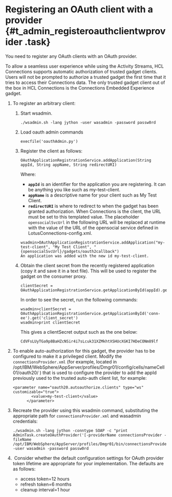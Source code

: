 # Registering an OAuth client with a provider {#t_admin_registeroauthclientwprovider .task}

You need to register any OAuth clients with an OAuth provider.

To allow a seamless user experience while using the Activity Streams, HCL Connections supports automatic authorization of trusted gadget clients. Users will not be prompted to authorize a trusted gadget the first time that it tries to access their Connections data. The only trusted gadget client out of the box in HCL Connections is the Connections Embedded Experience gadget.

1.  To register an arbitrary client:

    1.  Start wsadmin.

        ```
        ./wsadmin.sh -lang jython -user wasadmin -password passw0rd
        
        ```

    2.  Load oauth admin commands

        ```
        execfile('oauthAdmin.py')
        ```

    3.  Register the client as follows:

        ```
        OAuthApplicationRegistrationService.addApplication(String appId, String appName, String redirectURI)
        ```

        Where:

        -   **`appId`** is an identifier for the application you are registering. It can be anything you like such as my-test-client.
        -   **`appName`** is a descriptive name for your client such as My Test Client.
        -   **`redirectURI`** is where to redirect to when the gadget has been granted authorization. When Connections is the client, the URL must be set to this templated value. The placeholder `opensocialSvcUrl` in the following URL will be replaced at runtime with the value of the URL of the opensocial service defined in LotusConnections-config.xml.
        ```
        wsadmin>OAuthApplicationRegistrationService.addApplication("my-test-client", "My Test Client", "{opensocialSvcUrl}/gadgets/oauth2callback")
        An application was added with the new id my-test-client.  
        ```

    4.  Obtain the client secret from the recently registered application \(copy it and save it in a text file\). This will be used to register the gadget on the consumer proxy.

        ```
        clientSecret = OAuthApplicationRegistrationService.getApplicationById(appId).get('client_secret')
        ```

        In order to see the secret, run the following commands:

        ```
        wsadmin>clientSecret = OAuthApplicationRegistrationService.getApplicationById('conn-ee').get('client_secret') 
        wsadmin>print clientSecret
        
        ```

        This gives a clientSecret output such as the one below:

        ```
        CdVFsLUyTGa9p8BaHZcNSir4i7sLcuk31XZMkhtXSHUcXGKI7HDeCONm89lf
        ```

2.  To enable auto-authorization for this gadget, the provider has to be configured to make it a privileged client. Modify the `connectionsProvider.xml` \(for example, located in /opt/IBM/WebSphere/AppServer/profiles/Dmgr01/config/cells/nameCell01/oauth20/ \) that is used to configure the provider to add the appId previously used to the trusted auto-auth client list, for example:

    ```
    <parameter name="oauth20.autoauthorize.clients" type="ws" customizable="true">
            <value>my-test-client</value>
          </parameter>
    ```

3.  Recreate the provider using this wsadmin command, substituting the appropriate path for `connectionsProvider.xml` and wasadmin credentials:

    ```
    ./wsadmin.sh -lang jython -conntype SOAP -c "print AdminTask.createOAuthProvider('[-providerName connectionsProvider -fileName /opt/IBM/WebSphere/AppServer/profiles/Dmgr01/bin/connectionsProvider.xml]')" -user wasadmin -password passw0rd
    ```

4.   Consider whether the default configuration settings for OAuth provider token lifetime are appropriate for your implementation. The defaults are as follows:

    -   access token=12 hours
    -   refresh token=6 months
    -   cleanup interval=1 hour


